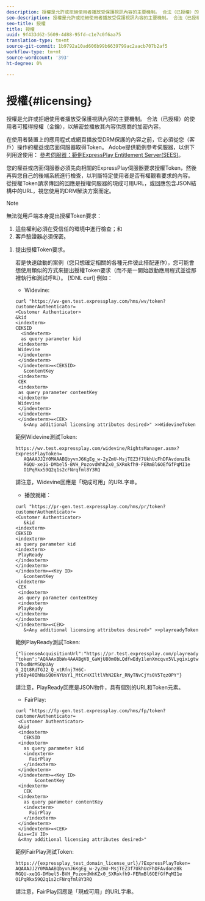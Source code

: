 ```yaml
---
description: 授權是允許或拒絕使用者播放受保護視訊內容的主要機制。 合法（已授權）的使用者可獲得授權（金鑰），以解密並播放其內容供應商的加密內容。
seo-description: 授權是允許或拒絕使用者播放受保護視訊內容的主要機制。 合法（已授權）的使用者可獲得授權（金鑰），以解密並播放其內容供應商的加密內容。
seo-title: 授權
title: 授權
uuid: 9f433d62-5609-4d88-95fd-c1e7c0f6aa75
translation-type: tm+mt
source-git-commit: 1b9792a10ad606b99b6639799ac2aacb707b2af5
workflow-type: tm+mt
source-wordcount: '393'
ht-degree: 0%

---
```



# 授權{#licensing}

授權是允許或拒絕使用者播放受保護視訊內容的主要機制。 合法（已授權）的使用者可獲得授權（金鑰），以解密並播放其內容供應商的加密內容。

在使用者裝置上的應用程式或網頁播放受DRM保護的內容之前，它必須從您（客戶）操作的權益或店面伺服器取得Token。 Adobe提供範例參考伺服器，以供下列用途使用： [參考伺服器：範例ExpressPlay Entitlement Server(SEES)](../../multi-drm-workflows/feature-topics/sees-reference-server.md)。

您的權益或店面伺服器必須先向相關的ExpressPlay伺服器要求授權Token，然後再與您自己的後端系統進行檢查，以判斷特定使用者是否有權觀看要求的內容。 從授權Token請求傳回的回應是授權伺服器的現成可用URL，或回應包含JSON結構中的URL，視您使用的DRM解決方案而定。

>[!NOTE]
>
>無法從用戶端本身提出授權Token要求：
>1. 這些權利必須在受信任的環境中進行檢查；和
>1. 客戶驗證器必須保密。


1. 提出授權Token要求。

   若是快速啟動的案例（您只想確定相關的各種元件彼此搭配運作），您可能會想使用類似的方式來提出授權Token要求（而不是一開始啟動應用程式並從那裡執行和測試呼叫）。 [!DNL curl] 例如：

   * Widevine:

   ```
   curl "https://wv-gen.test.expressplay.com/hms/wv/token?customerAuthenticator= 
   <Customer Authenticator> 
   &kid 
   <indexterm>
   CEKSID 
     <indexterm>
     as query parameter kid 
    <indexterm>
    Widevine 
    </indexterm> 
    </indexterm> 
    </indexterm>=<CEKSID> 
      &contentKey 
    <indexterm>
    CEK 
    <indexterm>
    as query parameter contentKey 
    <indexterm>
    Widevine 
    </indexterm> 
    </indexterm> 
    </indexterm>=<CEK> 
      &<Any additional licensing attributes desired>" >>WidevineToken 
   ```

   範例Widevine測試Token:

   ```
   https://wv.test.expressplay.com/widevine/RightsManager.asmx?ExpressPlayToken= 
      AQAAAJJ2Y0MAAABQbyvnJ6KgEg_w-2yZmU-MsjTEZ3f7UkhUcFhDFAvdonzBk 
      RGQU-xe1G-DMbel5-BVH_PozovdWhKZx0_SXRokfh9-FERmBl6OEfGfPqMI1e 
      O1PqRkx59Q2q1s2cFNrqfml8Y3RQ 
   ```

   請注意，Widevine回應是「現成可用」的URL字串。

   * 播放就緒：

   ```
   curl "https://pr-gen.test.expressplay.com/hms/pr/token?customerAuthenticator= 
   <Customer Authenticator> 
      &kid 
   <indexterm>
   CEKSID 
   <indexterm>
   as query parameter kid 
   <indexterm>
    PlayReady 
   </indexterm> 
   </indexterm> 
   </indexterm>=<Key ID> 
      &contentKey 
   <indexterm>
    CEK 
    <indexterm>
    as query parameter contentKey 
    <indexterm>
    PlayReady 
   </indexterm> 
   </indexterm> 
   </indexterm>=<CEK> 
      &<Any additional licensing attributes desired>" >>playreadyToken
   ```

   範例PlayReady測試Token:

   ```
   {"licenseAcquisitionUrl":"https://pr.test.expressplay.com/playready/RightsManager.asmx", 
   "token":"AQAAAxBbWv4AAABgV8_GaWjU80mObLQdfwEdy1lenXmcqvx5VLyqixigtwXLthzjPxq9QDT-TYbudNrMSOpUAy 
   G_2Qt8RdTGJ2_Q_xtRfnj7H6C-yt6By40IhNaSQ0nNYUsY1_MtCrHXIltlVhN2Ekr_RNyTNvCjYs0V5TqzOPY"} 
   ```

   請注意，PlayReady回應是JSON物件，具有個別的URL和Token元素。

   * FairPlay:

   ```
   curl "https://fp-gen.test.expressplay.com/hms/fp/token?customerAuthenticator= 
    <Customer Authenticator> 
    &kid 
    <indexterm>
      CEKSID 
    <indexterm>
      as query parameter kid 
      <indexterm>
        FairPlay 
      </indexterm> 
    </indexterm> 
    </indexterm>=<Key ID> 
          &contentKey 
    <indexterm>
      CEK 
    <indexterm>
      as query parameter contentKey 
      <indexterm>
        FairPlay 
      </indexterm> 
    </indexterm> 
    </indexterm>=<CEK> 
    &iv=<IV ID> 
    &<Any additional licensing attributes desired>"
   ```

   範例FairPlay測試Token:

   ```
   https://{expressplay_test_domain_license_url}/?ExpressPlayToken= 
   AQAAAJJ2Y0MAAABQbyvnJ6KgEg_w-2yZmU-MsjTEZ3f7UkhUcFhDFAvdonzBk 
   RGQU-xe1G-DMbel5-BVH_PozovdWhKZx0_SXRokfh9-FERmBl6OEfGfPqMI1e 
   O1PqRkx59Q2q1s2cFNrqfml8Y3RQ
   ```

   請注意，FairPlay回應是「現成可用」的URL字串。
